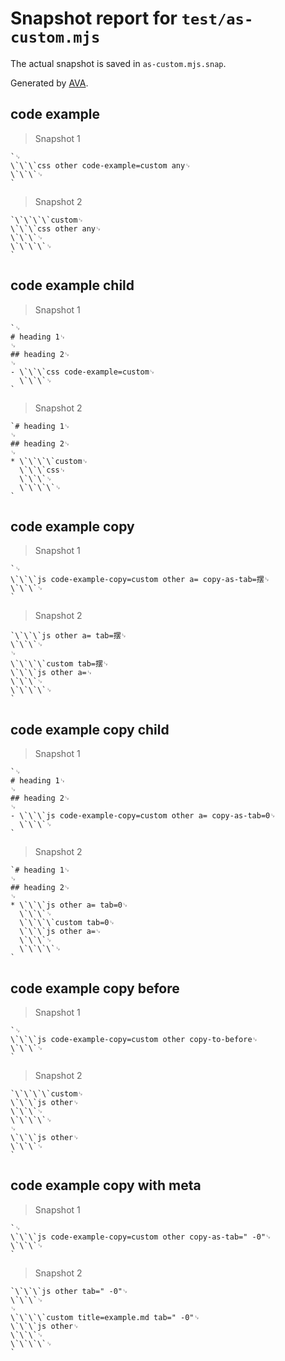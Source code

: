 # Snapshot report for `test/as-custom.mjs`

The actual snapshot is saved in `as-custom.mjs.snap`.

Generated by [AVA](https://avajs.dev).

## code example

> Snapshot 1

    `␊
    \`\`\`css other code-example=custom any␊
    \`\`\`␊
    `

> Snapshot 2

    `\`\`\`\`custom␊
    \`\`\`css other any␊
    \`\`\`␊
    \`\`\`\`␊
    `

## code example child

> Snapshot 1

    `␊
    # heading 1␊
    ␊
    ## heading 2␊
    ␊
    - \`\`\`css code-example=custom␊
      \`\`\`␊
    `

> Snapshot 2

    `# heading 1␊
    ␊
    ## heading 2␊
    ␊
    * \`\`\`\`custom␊
      \`\`\`css␊
      \`\`\`␊
      \`\`\`\`␊
    `

## code example copy

> Snapshot 1

    `␊
    \`\`\`js code-example-copy=custom other a= copy-as-tab=摆␊
    \`\`\`␊
    `

> Snapshot 2

    `\`\`\`js other a= tab=摆␊
    \`\`\`␊
    ␊
    \`\`\`\`custom tab=摆␊
    \`\`\`js other a=␊
    \`\`\`␊
    \`\`\`\`␊
    `

## code example copy child

> Snapshot 1

    `␊
    # heading 1␊
    ␊
    ## heading 2␊
    ␊
    - \`\`\`js code-example-copy=custom other a= copy-as-tab=0␊
      \`\`\`␊
    `

> Snapshot 2

    `# heading 1␊
    ␊
    ## heading 2␊
    ␊
    * \`\`\`js other a= tab=0␊
      \`\`\`␊
      \`\`\`\`custom tab=0␊
      \`\`\`js other a=␊
      \`\`\`␊
      \`\`\`\`␊
    `

## code example copy before

> Snapshot 1

    `␊
    \`\`\`js code-example-copy=custom other copy-to-before␊
    \`\`\`␊
    `

> Snapshot 2

    `\`\`\`\`custom␊
    \`\`\`js other␊
    \`\`\`␊
    \`\`\`\`␊
    ␊
    \`\`\`js other␊
    \`\`\`␊
    `

## code example copy with meta

> Snapshot 1

    `␊
    \`\`\`js code-example-copy=custom other copy-as-tab=" -0"␊
    \`\`\`␊
    `

> Snapshot 2

    `\`\`\`js other tab=" -0"␊
    \`\`\`␊
    ␊
    \`\`\`\`custom title=example.md tab=" -0"␊
    \`\`\`js other␊
    \`\`\`␊
    \`\`\`\`␊
    `
